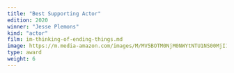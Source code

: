 ```yaml
---
title: "Best Supporting Actor"
edition: 2020
winner: "Jesse Plemons"
kind: "actor"
film: im-thinking-of-ending-things.md
image: https://m.media-amazon.com/images/M/MV5BOTM0NjM0NWYtNTU1NS00MjI1LWIzNjItMjU4NDg4ZDg3OWU5XkEyXkFqcGc@._V1_FMjpg_UX1024_.jpg
type: award
weight: 6
---
```

